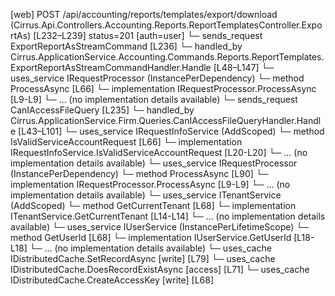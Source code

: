 [web] POST /api/accounting/reports/templates/export/download  (Cirrus.Api.Controllers.Accounting.Reports.ReportTemplatesController.ExportAs)  [L232–L239] status=201 [auth=user]
  └─ sends_request ExportReportAsStreamCommand [L236]
    └─ handled_by Cirrus.ApplicationService.Accounting.Commands.Reports.ReportTemplates.ExportReportAsStreamCommandHandler.Handle [L48–L147]
      └─ uses_service IRequestProcessor (InstancePerDependency)
        └─ method ProcessAsync [L66]
          └─ implementation IRequestProcessor.ProcessAsync [L9-L9]
          └─ ... (no implementation details available)
  └─ sends_request CanIAccessFileQuery [L235]
    └─ handled_by Cirrus.ApplicationService.Firm.Queries.CanIAccessFileQueryHandler.Handle [L43–L101]
      └─ uses_service IRequestInfoService (AddScoped)
        └─ method IsValidServiceAccountRequest [L66]
          └─ implementation IRequestInfoService.IsValidServiceAccountRequest [L20-L20]
          └─ ... (no implementation details available)
      └─ uses_service IRequestProcessor (InstancePerDependency)
        └─ method ProcessAsync [L90]
          └─ implementation IRequestProcessor.ProcessAsync [L9-L9]
          └─ ... (no implementation details available)
      └─ uses_service ITenantService (AddScoped)
        └─ method GetCurrentTenant [L68]
          └─ implementation ITenantService.GetCurrentTenant [L14-L14]
          └─ ... (no implementation details available)
      └─ uses_service IUserService (InstancePerLifetimeScope)
        └─ method GetUserId [L68]
          └─ implementation IUserService.GetUserId [L18-L18]
          └─ ... (no implementation details available)
      └─ uses_cache IDistributedCache.SetRecordAsync [write] [L79]
      └─ uses_cache IDistributedCache.DoesRecordExistAsync [access] [L71]
      └─ uses_cache IDistributedCache.CreateAccessKey [write] [L68]

